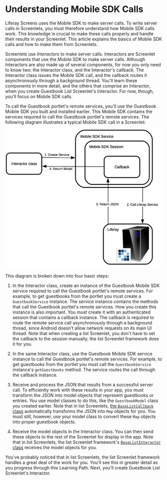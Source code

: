 # Understanding Mobile SDK Calls [](id=understanding-mobile-sdk-calls)

Liferay Screens uses the Mobile SDK to make server calls. To write server calls 
in Screenlets, you must therefore understand how Mobile SDK calls work. This 
knowledge is crucial to make these calls properly and handle their results in 
your Screenlet. This article explains the basics of Mobile SDK calls and how to 
make them from Screenlets. 

Screenlets use *Interactors* to make server calls. Interactors are Screenlet 
components that use the Mobile SDK to make server calls. Although Interactors 
are also made up of several components, for now you only need to know two: the 
Interactor class, and the Interactor's callback. The Interactor class issues the 
Mobile SDK call, and the callback routes it asynchronously through a background 
thread. You'll learn these components in more detail, and the others that 
comprise an Interactor, when you create Guestbook List Screenlet's Interactor. 
For now, though, you'll focus on Mobile SDK calls. 

To call the Guestbook portlet's remote services, you'll use the Guestbook Mobile 
SDK you built and installed earlier. This Mobile SDK contains the services 
required to call the Guestbook portlet's remote services. The following diagram 
illustrates a typical Mobile SDK call in a Screenlet: 

![Figure 1: This diagram shows a typical Mobile SDK call made by a Screenlet's Interactor.](../../../images/android-mobile-sdk.png)

This diagram is broken down into four basic steps: 

1. In the Interactor class, create an instance of the Guestbook Mobile SDK 
   service required to call the Guestbook portlet's remote services. For 
   example, to get guestbooks from the portlet you must create a 
   `GuestbookService` instance. The service instance contains the methods that 
   call the Guestbook portlet's remote services. How you create this instance is 
   also important. You must create it with an authenticated session that 
   contains a callback instance. The callback is required to route the remote 
   service call asynchronously through a background thread, since Android 
   doesn't allow network requests on its main UI thread. Note that when creating 
   a list Screenlet, you don't have to set the callback to the session manually; 
   the list Screenlet framework does it for you. 

2. In the same Interactor class, use the Guestbook Mobile SDK service instance 
   to call the Guestbook portlet's remote services. For example, to get 
   guestbooks from the portlet you must call the `GuestbookService` instance's 
   `getGuestbooks` method. The service routes the call through the callback 
   instance. 

3. Receive and process the JSON that results from a successful server call. To 
   efficiently work with these results in your app, you must transform the JSON 
   into model objects that represent guestbooks or entries. You use model 
   classes to do this, like the `GuestbookModel` class you created earlier. Note 
   that in list Screenlets, 
   [the `BaseListCallback` class](https://github.com/liferay/liferay-screens/blob/1.4.1/android/library/src/main/java/com/liferay/mobile/screens/base/list/interactor/BaseListCallback.java) 
   automatically transforms the JSON into `Map` objects for you. You must still, 
   however, use your model class to convert these `Map` objects into proper 
   guestbook objects. 

4. Receive the model objects in the Interactor class. You can then send these 
   objects to the rest of the Screenlet for display in the app. Note that in 
   list Screenlets, the list Screenlet framework's 
   [`BaseListInteractor` class](https://github.com/liferay/liferay-screens/blob/1.4.1/android/library/src/main/java/com/liferay/mobile/screens/base/list/interactor/BaseListInteractor.java) 
   receives the model objects for you. 

You've probably noticed that in list Screenlets, the list Screenlet framework 
handles a great deal of the work for you. You'll see this in greater detail as 
you progress through this Learning Path. Next, you'll create Guestbook List 
Screenlet's Interactor. 
